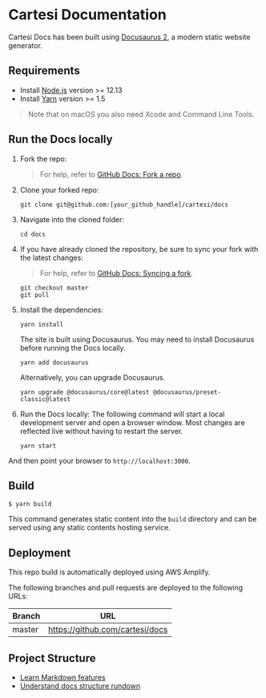 # Cartesi Documentation

Cartesi Docs has been built using [Docusaurus 2](https://docusaurus.io/), a modern static website generator.

## Requirements

* Install [Node.js](https://nodejs.org/en/download/) version >= 12.13
* Install [Yarn](https://yarnpkg.com/getting-started/install) version >= 1.5  

> Note that on macOS you also need Xcode and Command Line Tools.

## Run the Docs locally

1. Fork the repo:
   > For help, refer to [GitHub Docs: Fork a repo](https://help.github.com/en/articles/fork-a-repo).

2. Clone your forked repo:

    ```
    git clone git@github.com:[your_github_handle]/cartesi/docs
    ```

3. Navigate into the cloned folder:

    ```
    cd docs
    ```

4. If you have already cloned the repository, be sure to sync your fork with the latest changes:
   > For help, refer to [GitHub Docs: Syncing a fork](https://docs.github.com/en/github/collaborating-with-issues-and-pull-requests/syncing-a-fork).

    ```
    git checkout master
    git pull
    ```

5. Install the dependencies:

    ```
    yarn install
    ```

   The site is built using Docusaurus. You may need to install Docusaurus before running the Docs locally.

   ```
   yarn add docusaurus
   ```

   Alternatively, you can upgrade Docusaurus.

   ```
   yarn upgrade @docusaurus/core@latest @docusaurus/preset-classic@latest
   ```

6. Run the Docs locally:
   The following command will start a local development server and open a browser window.
   Most changes are reflected live without having to restart the server.

    ```
    yarn start
    ```

And then point your browser to `http://localhost:3000`.

## Build

```
$ yarn build
```

This command generates static content into the `build` directory and can be served using any static contents hosting service.

## Deployment

This repo build is automatically deployed using AWS Amplify.

The following branches and pull requests are deployed to the following URLs:

| Branch  | URL                             |
| ------- | ------------------------------- |
| master  | https://github.com/cartesi/docs |

## Project Structure

* [Learn Markdown features](https://docusaurus.io/docs/markdown-features)
* [Understand docs structure rundown](https://docusaurus.io/docs/installation#project-structure-rundown)
